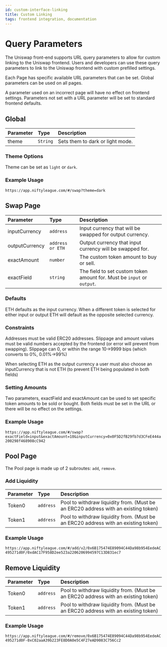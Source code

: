 ```yaml
---
id: custom-interface-linking
title: Custom Linking
tags: frontend integration, documentation
---
```


# Query Parameters

The Uniswap front-end supports URL query parameters to allow for custom linking to the Uniswap frontend. Users and developers can use these query parameters to link to the Uniswap frontend with custom prefilled settings.

Each Page has specific available URL parameters that can be set. Global parameters can be used on all pages.

A parameter used on an incorrect page will have no effect on frontend settings. Parameters not set with a URL parameter will be set to standard frontend defaults.

## Global

| Parameter | Type     | Description                      |
| :-------- | :------- | :------------------------------- |
| theme     | `String` | Sets them to dark or light mode. |

### Theme Options

Theme can be set as `light` or `dark`.

### Example Usage

`https://app.niftyleague.com/#/swap?theme=dark`

## Swap Page

| Parameter      | Type             | Description                                                            |
| :------------- | :--------------- | :--------------------------------------------------------------------- |
| inputCurrency  | `address`        | Input currency that will be swapped for output currency.               |
| outputCurrency | `address or ETH` | Output currency that input currency will be swapped for.               |
| exactAmount    | `number`         | The custom token amount to buy or sell.                                |
| exactField     | `string`         | The field to set custom token amount for. Must be `input` or `output`. |

### Defaults

ETH defaults as the input currency. When a different token is selected for either input or output ETH will default as the opposite selected currency.

### Constraints

Addresses must be valid ERC20 addresses. Slippage and amount values must be valid numbers accepted by the frontend \(or error will prevent from swapping\). Slippage can 0, or within the range 10-&gt;9999 bips \(which converts to 0%, 0.01%-&gt;99%\)

When selecting ETH as the output currency a user must also choose an inputCurrency that is not ETH \(to prevent ETH being populated in both fields\)

### Setting Amounts

Two parameters, exactField and exactAmount can be used to set specific token amounts to be sold or bought. Both fields must be set in the URL or there will be no effect on the settings.

### Example Usage

`https://app.niftyleague.com/#/swap?exactField=input&exactAmount=10&inputCurrency=0x0F5D2fB29fb7d3CFeE444a200298f468908cC942`

## Pool Page

The Pool page is made up of 2 subroutes: `add`, `remove`.

### Add Liquidity

| Parameter | Type      | Description                                                                          |
| :-------- | :-------- | :----------------------------------------------------------------------------------- |
| Token0    | `address` | Pool to withdraw liquidity from. \(Must be an ERC20 address with an existing token\) |
| Token1    | `address` | Pool to withdraw liquidity from. \(Must be an ERC20 address with an existing token\) |

### Example Usage

`https://app.niftyleague.com/#/add/v2/0x6B175474E89094C44Da98b954EedeAC495271d0F/0xdAC17F958D2ee523a2206206994597C13D831ec7`

## Remove Liquidity

| Parameter | Type      | Description                                                                          |
| :-------- | :-------- | :----------------------------------------------------------------------------------- |
| Token0    | `address` | Pool to withdraw liquidity from. \(Must be an ERC20 address with an existing token\) |
| Token1    | `address` | Pool to withdraw liquidity from. \(Must be an ERC20 address with an existing token\) |

### Example Usage

`https://app.niftyleague.com/#/remove/0x6B175474E89094C44Da98b954EedeAC495271d0F-0xC02aaA39b223FE8D0A0e5C4F27eAD9083C756Cc2`
